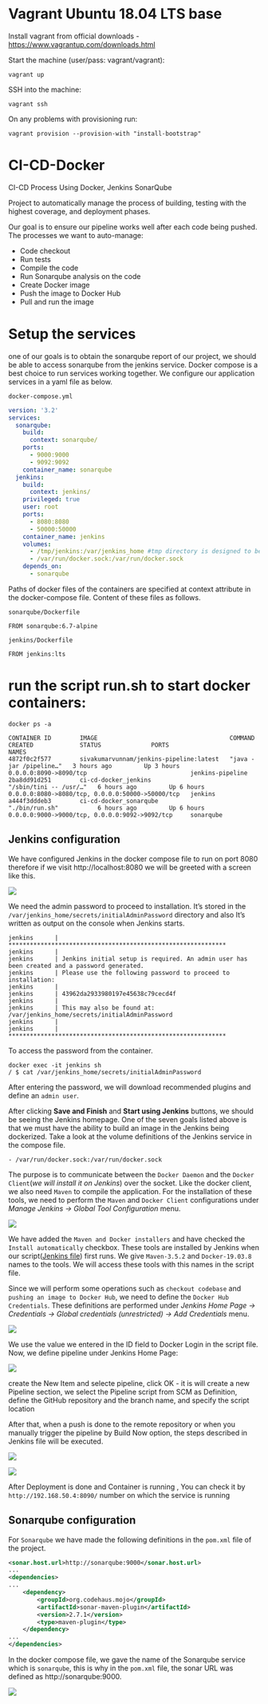 # Vagrant Ubuntu 18.04 LTS base

Install vagrant from official downloads - https://www.vagrantup.com/downloads.html

Start the machine (user/pass: vagrant/vagrant):

    vagrant up

SSH into the machine:

    vagrant ssh
    
On any problems with provisioning run:

    vagrant provision --provision-with "install-bootstrap"

# CI-CD-Docker

CI-CD Process Using Docker, Jenkins SonarQube

Project to automatically manage the process of building, testing with the highest coverage, and deployment phases.

Our goal is to ensure our pipeline works well after each code being pushed. The processes we want to auto-manage:
* Code checkout
* Run tests
* Compile the code
* Run Sonarqube analysis on the code
* Create Docker image
* Push the image to Docker Hub
* Pull and run the image

# Setup the services
one of our goals is to obtain the sonarqube report of our project, we should be able to access sonarqube from the jenkins service. Docker compose is a best choice to run services working together. We configure our application services in a yaml file as below.

``docker-compose.yml``
```yml
version: '3.2'
services:
  sonarqube:
    build:
      context: sonarqube/
    ports:
      - 9000:9000
      - 9092:9092
    container_name: sonarqube
  jenkins:
    build:
      context: jenkins/
    privileged: true
    user: root
    ports:
      - 8080:8080
      - 50000:50000
    container_name: jenkins
    volumes:
      - /tmp/jenkins:/var/jenkins_home #tmp directory is designed to be wiped on system reboot.
      - /var/run/docker.sock:/var/run/docker.sock
    depends_on:
      - sonarqube
```

Paths of docker files of the containers are specified at context attribute in the docker-compose file. Content of these files as follows.

``sonarqube/Dockerfile``
```
FROM sonarqube:6.7-alpine
```

``jenkins/Dockerfile``
```
FROM jenkins:lts
```

# run the script run.sh to start docker containers:
```
docker ps -a

CONTAINER ID        IMAGE                                     COMMAND                  CREATED             STATUS              PORTS                                              NAMES
4872f0c2f577        sivakumarvunnam/jenkins-pipeline:latest   "java -jar /pipeline…"   3 hours ago         Up 3 hours          0.0.0.0:8090->8090/tcp                             jenkins-pipeline
2ba8dd91d251        ci-cd-docker_jenkins                      "/sbin/tini -- /usr/…"   6 hours ago         Up 6 hours          0.0.0.0:8080->8080/tcp, 0.0.0.0:50000->50000/tcp   jenkins
a444f3dddeb3        ci-cd-docker_sonarqube                    "./bin/run.sh"           6 hours ago         Up 6 hours          0.0.0.0:9000->9000/tcp, 0.0.0.0:9092->9092/tcp     sonarqube
```

## Jenkins configuration

We have configured Jenkins in the docker compose file to run on port 8080 therefore if we visit http://localhost:8080 we will be greeted with a screen like this.

![](images/001.png)

We need the admin password to proceed to installation. It’s stored in the ``/var/jenkins_home/secrets/initialAdminPassword`` directory and also It’s written as output on the console when Jenkins starts.

```
jenkins      | *************************************************************
jenkins      |
jenkins      | Jenkins initial setup is required. An admin user has been created and a password generated.
jenkins      | Please use the following password to proceed to installation:
jenkins      |
jenkins      | 43962da2933980197e45638c79cecd4f
jenkins      |
jenkins      | This may also be found at: /var/jenkins_home/secrets/initialAdminPassword
jenkins      |
jenkins      | *************************************************************
```

To access the password from the container.

```
docker exec -it jenkins sh
/ $ cat /var/jenkins_home/secrets/initialAdminPassword
```

After entering the password, we will download recommended plugins and define an ``admin user``.

After clicking **Save and Finish** and **Start using Jenkins** buttons, we should be seeing the Jenkins homepage. One of the seven goals listed above is that we must have the ability to build an image in the Jenkins being dockerized. Take a look at the volume definitions of the Jenkins service in the compose file.
```
- /var/run/docker.sock:/var/run/docker.sock
```

The purpose is to communicate between the ``Docker Daemon`` and the ``Docker Client``(_we will install it on Jenkins_) over the socket. Like the docker client, we also need ``Maven`` to compile the application. For the installation of these tools, we need to perform the ``Maven`` and ``Docker Client`` configurations under _Manage Jenkins -> Global Tool Configuration_ menu.

![](images/002.png)

We have added the ``Maven and Docker installers`` and have checked the ``Install automatically`` checkbox. These tools are installed by Jenkins when our script([Jenkins file](https://github.com/sivakumarvunnam/CI-CD-Docker/blob/master/Jenkinsfile)) first runs. We give ``Maven-3.5.2`` and ``Docker-19.03.8`` names to the tools. We will access these tools with this names in the script file.

Since we will perform some operations such as ``checkout codebase`` and ``pushing an image to Docker Hub``, we need to define the ``Docker Hub Credentials``. These definitions are performed under _Jenkins Home Page -> Credentials -> Global credentials (unrestricted) -> Add Credentials_ menu.

![](images/003.png)

We use the value we entered in the ID field to Docker Login in the script file. Now, we define pipeline under Jenkins Home Page:

![](images/004.png)

create the New Item and selecte pipeline, click OK - it is will create a new Pipeline section, we select the Pipeline script from SCM as Definition, define the GitHub repository and the branch name, and specify the script location

After that, when a push is done to the remote repository or when you manually trigger the pipeline by Build Now option, the steps described in Jenkins file will be executed.

![](images/005.png)

![](images/006.png)

After Deployment is done and Container is running , You can check it by ``http://192.168.50.4:8090/`` number on which the service is running

## Sonarqube configuration

For ``Sonarqube`` we have made the following definitions in the ``pom.xml`` file of the project.

```xml
<sonar.host.url>http://sonarqube:9000</sonar.host.url>
...
<dependencies>
...
    <dependency>
        <groupId>org.codehaus.mojo</groupId>
        <artifactId>sonar-maven-plugin</artifactId>
        <version>2.7.1</version>
        <type>maven-plugin</type>
    </dependency>
...
</dependencies>
```

In the docker compose file, we gave the name of the Sonarqube service which is ``sonarqube``, this is why in the ``pom.xml`` file, the sonar URL was defined as http://sonarqube:9000.

![](images/007.png)
